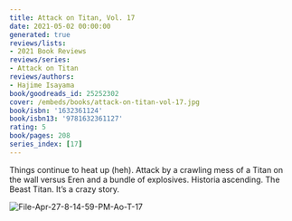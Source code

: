 ```yaml
---
title: Attack on Titan, Vol. 17
date: 2021-05-02 00:00:00
generated: true
reviews/lists:
- 2021 Book Reviews
reviews/series:
- Attack on Titan
reviews/authors:
- Hajime Isayama
book/goodreads_id: 25252302
cover: /embeds/books/attack-on-titan-vol-17.jpg
book/isbn: '1632361124'
book/isbn13: '9781632361127'
rating: 5
book/pages: 208
series_index: [17]
---
```

Things continue to heat up (heh). Attack by a crawling mess of a Titan on the wall versus Eren and a bundle of explosives. Historia ascending. The Beast Titan. It’s a crazy story.  

![File-Apr-27-8-14-59-PM-Ao-T-17](/embeds/books/attachments/file-apr-27-8-14-59-pm-ao-t-17.png)

<!--more-->